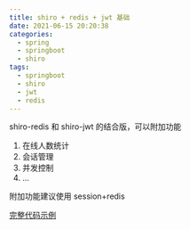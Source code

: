 ```yaml
---
title: shiro + redis + jwt 基础
date: 2021-06-15 20:20:38
categories:
  - spring
  - springboot
  - shiro
tags:
  - springboot
  - shiro
  - jwt
  - redis
---
```


shiro-redis 和 shiro-jwt 的结合版，可以附加功能

1. 在线人数统计
2. 会话管理
3. 并发控制
4. ...

附加功能建议使用 session+redis

[完整代码示例](https://github.com/idream68/spring-demo/tree/master/shiro_redis_token)
